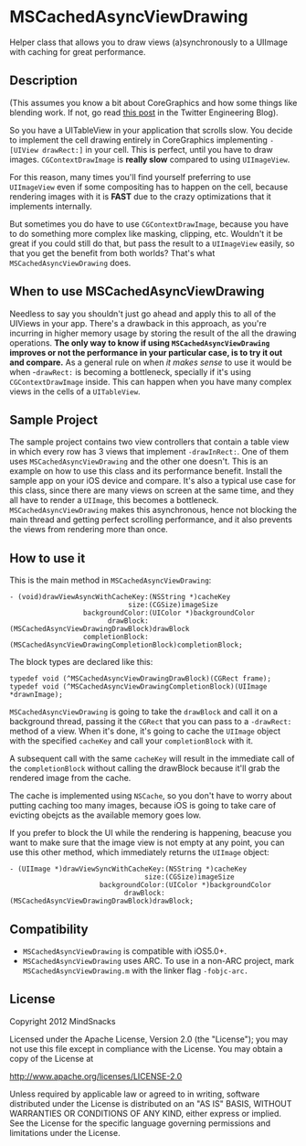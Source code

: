 # MSCachedAsyncViewDrawing

Helper class that allows you to draw views (a)synchronously to a UIImage with caching for great performance.

## Description

(This assumes you know a bit about CoreGraphics and how some things like blending work. If not, go read [this post](http://engineering.twitter.com/2012/02/simple-strategies-for-smooth-animation.html) in the Twitter Engineering Blog).

So you have a UITableView in your application that scrolls slow. You decide to implement the cell drawing entirely in CoreGraphics implementing ```-[UIView drawRect:]``` in your cell. This is perfect, until you have to draw images. ```CGContextDrawImage``` is **really slow** compared to using ```UIImageView```.

For this reason, many times you'll find yourself preferring to use ```UIImageView``` even if some compositing has to happen on the cell, because rendering images with it is **FAST** due to the crazy optimizations that it implements internally.

But sometimes you do have to use ```CGContextDrawImage```, because you have to do something more complex like masking, clipping, etc. Wouldn't it be great if you could still do that, but pass the result to a ```UIImageView``` easily, so that you get the benefit from both worlds? That's what ```MSCachedAsyncViewDrawing``` does.

## When to use MSCachedAsyncViewDrawing
Needless to say you shouldn't just go ahead and apply this to all of the UIViews in your app. There's a drawback in this approach, as you're incurring in higher memory usage by storing the result of the all the drawing operations.
**The only way to know if using `MSCachedAsyncViewDrawing` improves or not the performance in your particular case, is to try it out and compare.**
As a general rule on when *it makes sense* to use it would be when -`drawRect:` is becoming a bottleneck, specially if it's using `CGContextDrawImage` inside. This can happen when you have many complex views in the cells of a `UITableView`.

## Sample Project

The sample project contains two view controllers that contain a table view in which every row has 3 views that implement `-drawInRect:`. One of them uses ```MSCachedAsyncViewDrawing``` and the other one doesn't. This is an example on how to use this class and its performance benefit. Install the sample app on your iOS device and compare.
It's also a typical use case for this class, since there are many views on screen at the same time, and they all have to render a `UIImage`, this becomes a bottleneck. `MSCachedAsyncViewDrawing` makes this asynchronous, hence not blocking the main thread and getting perfect scrolling performance, and it also prevents the views from rendering more than once.

## How to use it

This is the main method in ```MSCachedAsyncViewDrawing```:

```objc
- (void)drawViewAsyncWithCacheKey:(NSString *)cacheKey
                             size:(CGSize)imageSize
                  backgroundColor:(UIColor *)backgroundColor
                        drawBlock:(MSCachedAsyncViewDrawingDrawBlock)drawBlock
                  completionBlock:(MSCachedAsyncViewDrawingCompletionBlock)completionBlock;
```

The block types are declared like this:

```objc
typedef void (^MSCachedAsyncViewDrawingDrawBlock)(CGRect frame);
typedef void (^MSCachedAsyncViewDrawingCompletionBlock)(UIImage *drawnImage);
```

```MSCachedAsyncViewDrawing``` is going to take the `drawBlock` and call it on a background thread, passing it the `CGRect` that you can pass to a `-drawRect:` method of a view. When it's done, it's going to cache the `UIImage` object with the specified `cacheKey` and call your `completionBlock` with it.

A subsequent call with the same `cacheKey` will result in the immediate call of the `completionBlock` without calling the drawBlock because it'll grab the rendered image from the cache.

The cache is implemented using `NSCache`, so you don't have to worry about putting caching too many images, because iOS is going to take care of evicting obejcts as the available memory goes low.

If you prefer to block the UI while the rendering is happening, beacuse you want to make sure that the image view is not empty at any point, you can use this other method, which immediately returns the ```UIImage``` object:

```objc
- (UIImage *)drawViewSyncWithCacheKey:(NSString *)cacheKey
                                 size:(CGSize)imageSize
                      backgroundColor:(UIColor *)backgroundColor
                            drawBlock:(MSCachedAsyncViewDrawingDrawBlock)drawBlock;
```


## Compatibility
- ```MSCachedAsyncViewDrawing``` is compatible with iOS5.0+.
- ```MSCachedAsyncViewDrawing``` uses ARC. To use in a non-ARC project, mark ```MSCachedAsyncViewDrawing.m``` with the linker flag ```-fobjc-arc.```

## License

Copyright 2012 MindSnacks

Licensed under the Apache License, Version 2.0 (the "License");
you may not use this file except in compliance with the License.
You may obtain a copy of the License at

http://www.apache.org/licenses/LICENSE-2.0

Unless required by applicable law or agreed to in writing, software
distributed under the License is distributed on an "AS IS" BASIS,
WITHOUT WARRANTIES OR CONDITIONS OF ANY KIND, either express or implied.
See the License for the specific language governing permissions and
limitations under the License.
